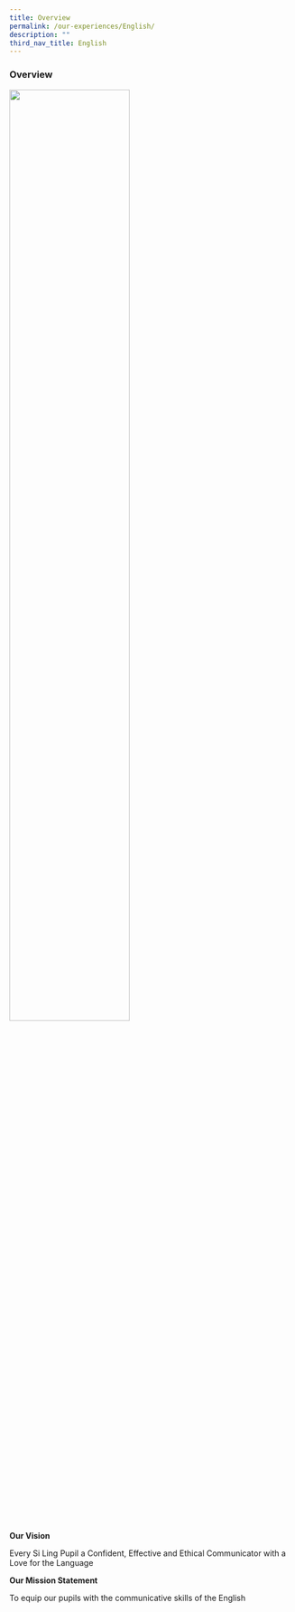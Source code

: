 ```yaml
---
title: Overview
permalink: /our-experiences/English/
description: ""
third_nav_title: English
---
```


### Overview
<img src="/images/el1.png" 
     style="width:65%">

**Our Vision**

Every Si Ling Pupil a Confident, Effective and Ethical Communicator with a Love for the Language

**Our Mission Statement**

To equip our pupils with the communicative skills of the English